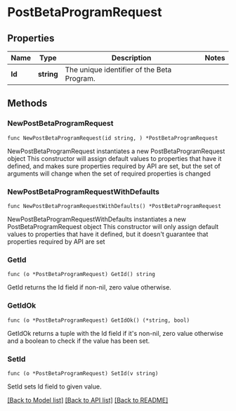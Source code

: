 # PostBetaProgramRequest

## Properties

Name | Type | Description | Notes
------------ | ------------- | ------------- | -------------
**Id** | **string** | The unique identifier of the Beta Program. | 

## Methods

### NewPostBetaProgramRequest

`func NewPostBetaProgramRequest(id string, ) *PostBetaProgramRequest`

NewPostBetaProgramRequest instantiates a new PostBetaProgramRequest object
This constructor will assign default values to properties that have it defined,
and makes sure properties required by API are set, but the set of arguments
will change when the set of required properties is changed

### NewPostBetaProgramRequestWithDefaults

`func NewPostBetaProgramRequestWithDefaults() *PostBetaProgramRequest`

NewPostBetaProgramRequestWithDefaults instantiates a new PostBetaProgramRequest object
This constructor will only assign default values to properties that have it defined,
but it doesn't guarantee that properties required by API are set

### GetId

`func (o *PostBetaProgramRequest) GetId() string`

GetId returns the Id field if non-nil, zero value otherwise.

### GetIdOk

`func (o *PostBetaProgramRequest) GetIdOk() (*string, bool)`

GetIdOk returns a tuple with the Id field if it's non-nil, zero value otherwise
and a boolean to check if the value has been set.

### SetId

`func (o *PostBetaProgramRequest) SetId(v string)`

SetId sets Id field to given value.



[[Back to Model list]](../README.md#documentation-for-models) [[Back to API list]](../README.md#documentation-for-api-endpoints) [[Back to README]](../README.md)



